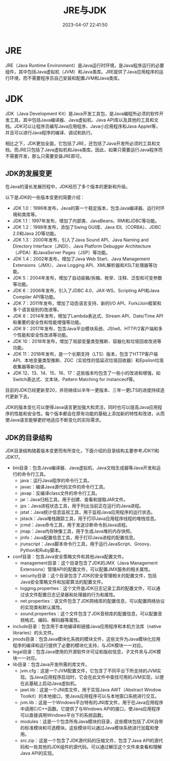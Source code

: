﻿---
title: JRE与JDK
date: 2023-04-07 22:41:50
summary: 本文分享JRE与JDK的相关内容，并解析JDK的目录结构。
tags:
- Java
categories:
- 开发技术
---

# JRE

JRE（Java Runtime Environment）是Java运行时环境，是Java程序运行的必要组件，其中包括Java虚拟机（JVM）和Java类库。JRE提供了Java应用程序的运行环境，而不需要程序员自己安装和配置JVM和Java类库。

# JDK

JDK（Java Development Kit）是Java开发工具包，是Java编程所必须的软件开发工具，其中包括Java编译器、Java虚拟机、Java API库以及其他的工具和文档。JDK可以让程序员编写Java应用程序、Java小应用程序和Java Applet等，并且可以进行Java程序的编译、调试和执行。

相比之下，JDK更加全面，它包括了JRE，还包括了Java开发所必须的工具和文档，而JRE只包括了Java虚拟机和Java类库。因此，如果只需要运行Java程序而不需要开发，那么只需要安装JRE即可。

## JDK的发展变更

在Java的漫长发展历程中，JDK经历了多个版本的更新和升级。

以下是JDK的一些版本变更的简要介绍：
- JDK 1.0：1996年发布，Java的第一个稳定版本，包含Java编译器、运行时环境和类库等。
- JDK 1.1：1997年发布，增加了内部类、JavaBeans、RMI和JDBC等功能。
- JDK 1.2：1998年发布，添加了Swing GUI库、Java IDL（CORBA）、JDBC 2.0和Java 2D等功能。
- JDK 1.3：2000年发布，引入了Java Sound API、Java Naming and Directory Interface（JNDI）、Java Platform Debugger Architecture（JPDA）和JavaServer Pages（JSP）等功能。
- JDK 1.4：2002年发布，增加了Java Web Start、Java Management Extensions（JMX）、Java Logging API、XML解析器和XSLT处理器等功能。
- JDK 5：2004年发布，增加了自动装箱/拆箱、枚举、注释、泛型和可变参数等功能。
- JDK 6：2006年发布，引入了JDBC 4.0、JAX-WS、Scripting API和Java Compiler API等功能。
- JDK 7：2011年发布，增加了动态语言支持、新的I/O API、Fork/Join框架和多个语言级别的改进等。
- JDK 8：2014年发布，增加了Lambda表达式、Stream API、Date/Time API和重要的安全性和性能增强等功能。
- JDK 9：2017年发布，包含Java平台模块系统、JShell、HTTP/2客户端和多个性能和安全性改进等功能。
- JDK 10：2018年发布，增加了局部变量类型推断、容器化和垃圾回收改进等功能。
- JDK 11：2018年发布，是一个长期支持（LTS）版本，包含了HTTP客户端API、本地变量类型推断、ZGC（实验性的低延迟垃圾回收器）和Epsilon垃圾收集器等新功能。
- JDK 12、13、14、15、16、17：这些版本均包含了一些小的改进和增强，如Switch表达式、文本块、Pattern Matching for instanceof等。

目前的JDK已经更新至20，并将继续以半年一更版本、三年一更LTS的进度持续迭代更新下去。

JDK的版本变化可以使得Java语言更加强大和灵活，同时也可以提高Java应用程序的性能和安全性。每个版本都会在原有功能的基础上添加新的特性和改进，从而使Java语言能够更好地适应不断变化的实际需求。

## JDK的目录结构

JDK目录结构随着版本变更而有所变化，下面介绍的目录结构主要参考JDK11和JDK17。

- bin目录：包含Java编译器、Java虚拟机、Java文档生成器等Java开发和运行的命令行工具。
    - java：运行Java程序的命令行工具。
    - javac：编译Java源代码文件的命令行工具。
    - javap：反编译class文件的命令行工具。
    - jar：Java归档工具，用于创建、查看和提取JAR文件。
    - jps：Java进程状态工具，用于列出当前正在运行的Java进程。
    - jstat：Java统计信息监视工具，用于监视Java应用程序的运行状态。
    - jstack：Java堆栈跟踪工具，用于打印Java应用程序线程的堆栈信息。
    - jcmd：Java命令工具，用于发送诊断命令到Java进程。
    - jmap：Java内存映像工具，用于生成Java堆的内存快照。
    - jinfo：Java配置信息工具，用于打印Java进程的配置信息。
    - jrunscript：Java脚本命令行工具，用于运行JavaScript、Groovy、Python和Ruby脚本。
- conf目录：包含Java安全策略文件和其他Java配置文件。
    - management目录：这个目录包含了JDK的JMX（Java Management Extensions）管理API的配置文件，可以配置JMX服务的相关属性。
    - security目录：这个目录包含了JDK的安全管理相关的配置文件，包括Java安全策略文件和加密算法的配置文件。
    - logging.properties：这个文件是JDK日志记录工具的配置文件，可以通过该文件配置日志记录器和处理器的行为和属性。
    - net.properties：该文件包含了JDK网络库的配置信息，可以配置网络协议的实现类和默认属性。
    - sound.properties：这个文件包含了JDK音频库的配置信息，可以配置音频格式、编码、解码器等属性。
- include目录：包含用于本地编译和链接Java应用程序和本机方法库（native libraries）的头文件。
- jmods目录：包含Java模块化系统的模块文件，这些文件为Java模块化应用程序的编译和运行提供了必要的模块化支持，与JDK模块一一对应。
- legal目录：包含Java使用的开源软件许可证和版权信息，子文件夹与JDK模块一一对应。
- lib目录：包含Java开发所需的库文件。
    - jvm.cfg：这是一个JVM配置文件，它包含了不同平台下所支持的JVM实现。当Java应用程序启动时，它会在此文件中查找可用的JVM实现，以便在此基础上启动Java虚拟机。
    - jawt.lib：这是一个JNI库文件，用于实现Java AWT（Abstract Window Toolkit）的本地接口，使Java应用程序可以与本地窗口系统进行交互。
    - jvm.lib：这是一个Windows平台特有的JNI库文件，用于在Java应用程序中调用C/C++函数。它提供了与Windows API的接口，使Java应用程序可以直接调用Windows平台下的系统函数。
    - modules：这是一个包含所有Java模块的目录，这些模块包括了JDK自带的标准模块和可选模块。这些模块可以通过Java模块系统进行加载和使用。
    - src.zip：这是一个包含了JDK源代码的压缩文件，包含了Java API的源代码和一些其他的JDK组件的源代码。可以通过解压这个文件来查看和理解Java API的实现。
